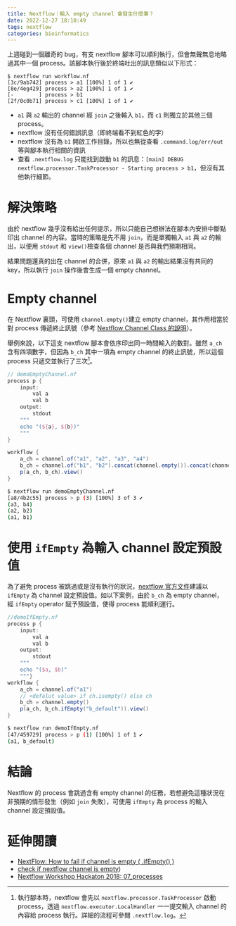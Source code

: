 ```yaml
---
title: Nextflow｜輸入 empty channel 會發生什麼事？
date: 2022-12-27 18:10:49
tags: nextflow
categories: bioinformatics
---
```


上週碰到一個離奇的 bug，有支 nextflow 腳本可以順利執行，但會無聲無息地略過其中一個 process。該腳本執行後於終端吐出的訊息類似以下形式：

```
$ nextflow run workflow.nf
[3c/9ab742] process > a1 [100%] 1 of 1 ✔
[8e/4eg429] process > a2 [100%] 1 of 1 ✔
[-        ] process > b1
[2f/0c0b71] process > c1 [100%] 1 of 1 ✔
```
<!--more-->
- `a1` 與 `a2` 輸出的 channel 經 `join` 之後輸入 `b1`，而 `c1` 則獨立於其他三個 process。
- nextflow 沒有任何錯誤訊息（即終端看不到紅色的字）
- nextflow 沒有為 `b1` 開啟工作目錄，所以也無從查看 `.command.log/err/out` 等與腳本執行相關的資訊
- 查看 `.nextflow.log` 只能找到啟動 `b1` 的訊息：`[main] DEBUG nextflow.processor.TaskProcessor - Starting process > b1`，但沒有其他執行細節。

# 解決策略

由於 nextflow 幾乎沒有給出任何提示，所以只能自己想辦法在腳本內安排中斷點印出 channel 的內容。當時的策略是先不用 `join`，而是單獨輸入 `a1` 與 `a2` 的輸出，以便用 `stdout` 和 `view()`檢查各個 channel 是否與我們預期相同。

結果問題還真的出在 channel 的合併，原來 `a1` 與 `a2` 的輸出結果沒有共同的 key，所以執行 `join` 操作後會生成一個 empty channel。

# Empty channel

在 Nextflow 裏頭，可使用 `channel.empty()`建立 empty channel，其作用相當於對 process 傳遞終止訊號（參考 [Nextflow Channel Class 的說明](https://javadoc.io/static/io.nextflow/nextflow/0.28.2/nextflow/Channel.html)）。

舉例來說，以下這支 nextflow 腳本會依序印出同一時間輸入的數對。雖然 `a_ch` 含有四項數字，但因為 `b_ch` 其中一項為 empty channel 的終止訊號，所以這個 process 只遞交並執行了三次[^1]。

```groovy
// demoEmptyChannel.nf
process p {
    input:
        val a
        val b
    output:
        stdout
    """
    echo "(${a}, ${b})"
    """
}

workflow {
    a_ch = channel.of("a1", "a2", "a3", "a4")
    b_ch = channel.of("b1", "b2").concat(channel.empty()).concat(channel.of("b4")) // append items with concat() and channel.of()
    p(a_ch, b_ch).view()
}
```
```bash
$ nextflow run demoEmptyChannel.nf
[a8/4b2c55] process > p (3) [100%] 3 of 3 ✔
(a3, b4)
(a2, b2)
(a1, b1)
```

# 使用 `ifEmpty` 為輸入 channel 設定預設值
為了避免 process 被跳過或是沒有執行的狀況，[nextflow 官方文件](https://www.nextflow.io/docs/latest/operator.html#operator-ifempty)建議以 `ifEmpty` 為 channel 設定預設值。如以下案例，由於 `b_ch` 為 empty channel，經 `ifEmpty` operator 賦予預設值，使得 process 能順利運行。
```groovy
//demoIfEmpty.nf
process p {
    input:
        val a
        val b
    output:
        stdout
    """
    echo "($a, $b)"
    """}
workflow {   
    a_ch = channel.of("a1")
    // <defalut value> if ch.isempty() else ch
    b_ch = channel.empty()
    p(a_ch, b_ch.ifEmpty("b_default")).view()
}
```
```bash
$ nextflow run demoIfEmpty.nf
[47/459729] process > p (1) [100%] 1 of 1 ✔
(a1, b_default)
```

# 結論
Nextflow 的 process 會跳過含有 empty channel 的任務，若想避免這種狀況在非預期的情形發生（例如 `join` 失敗），可使用 `ifEmpty` 為 process 的輸入 channel 設定預設值。

# 延伸閱讀
- [NextFlow: How to fail if channel is empty ( .ifEmpty() )](https://stackoverflow.com/questions/70888844/nextflow-how-to-fail-if-channel-is-empty-ifempty)
- [check if nextflow channel is empty](https://stackoverflow.com/questions/64042860/check-if-nextflow-channel-is-empty))
- [Nextflow Workshop Hackaton 2018: 07_processes](https://github.com/nextflow-io/nf-hack18/blob/master/asciidocs/07_processes.adoc)

[^1]: 執行腳本時，nextflow 會先以 `nextflow.processor.TaskProcessor` 啟動 process，透過 `nextflow.executor.LocalHandler` 一一提交輸入 channel 的內容給 process 執行。詳細的流程可參閱 `.nextflow.log`。




